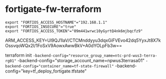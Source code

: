 # fortigate-fw-terraform

```
export "FORTIOS_ACCESS_HOSTNAME"="192.168.1.1"
export "FORTIOS_INSECURE"="true"
export "FORTIOS_ACCESS_TOKEN"="09m441wrwc10yGyrtQ4nk6mjbqcfz9"
```




ARM_ACCESS_KEY=Ul9QJ1laV/CTCMnddyyu3dqxGiFVEvo42dq5YyxJt8X7kOssvqoWQx2l/1FoSxV9AowxAwwBkV+A0dYOLpFb3w==

terraform init `
  -backend-config="resource_group_name=ntc-prd-wus3-terra-rg01" `
  -backend-config="storage_account_name=npwus3terrasa01" `
  -backend-config="container_name=tf-state-firewall" `
  -backend-config="key=tf_deploy_fortigate.tfstate"